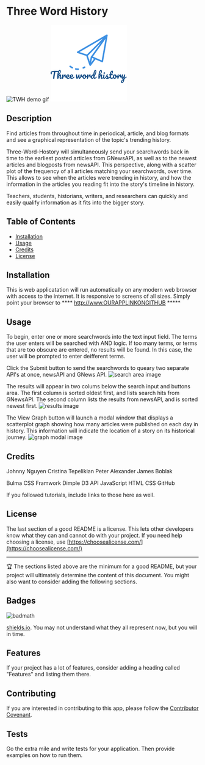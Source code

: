 # Three Word History
![TWH demo gif](https://bulma.io/images/placeholders/1280x960.png)
![graph modal image](./assets/TWHlogo.png)

## Description

Find articles from throughout time in periodical, article, and blog formats and see a graphical representation of the topic's trending history.

Three-Word-Hostory will simultaneously send your searchwords back in time to the earliest posted articles from GNewsAPI, as well as to the newest articles and blogposts from newsAPI.  This perspective, along with a scatter plot of the frequency of all articles matching your searchwords, over time.  This allows to see when the articles were trending in history, and how the information in the articles you reading fit into the story's timeline in history.

Teachers, students, historians, writers, and researchers can quickly and easily qualify information as it fits into the bigger story.  


## Table of Contents

* [Installation](#installation)
* [Usage](#usage)
* [Credits](#credits)
* [License](#license)


## Installation

This is web applicatation will run automatically on any modern web browser with access to the internet.  It is responsive to screens of all sizes.  Simply point your browser to **** http://www.OURAPPLINKONGITHUB *****


## Usage 

To begin, enter one or more searchwords into the text input field.  The terms the user enters will be searched with AND logic.  If too many terms, or terms that are too obscure are entered, no results will be found.  In this case, the user will be prompted to enter deifferent terms.

Click the Submit button to send the searchwords to queary two separate API's at once, newsAPI and GNews API.
![search area image](https://bulma.io/images/placeholders/1280x960.png)

The results will appear in two colums below the search input and buttons area.  The first column is sorted oldest first, and lists search hits from GNewsAPI.  The second column lists the results from newsAPI, and is sorted newest first.
![results image](https://bulma.io/images/placeholders/1280x960.png)

The View Graph button will launch a modal window that displays a scatterplot graph showing how many articles were published on each day in history.  This information will indicate the location of a story on its historical journey.
![graph modal image](https://bulma.io/images/placeholders/1280x960.png)



## Credits

Johnny Nguyen
Cristina Tepelikian
Peter Alexander
James Boblak

Bulma CSS Framwork
Dimple D3 API
JavaScript
HTML
CSS
GitHub

If you followed tutorials, include links to those here as well.


## License

The last section of a good README is a license. This lets other developers know what they can and cannot do with your project. If you need help choosing a license, use [https://choosealicense.com/](https://choosealicense.com/)


---

🏆 The sections listed above are the minimum for a good README, but your project will ultimately determine the content of this document. You might also want to consider adding the following sections.

## Badges

![badmath](https://img.shields.io/github/languages/top/nielsenjared/badmath)

[shields.io](https://shields.io/). You may not understand what they all represent now, but you will in time.

## Features
If your project has a lot of features, consider adding a heading called "Features" and listing them there.

## Contributing
If you are interested in contributing to this app, please follow the [Contributor Covenant](https://www.contributor-covenant.org/).

## Tests
Go the extra mile and write tests for your application. Then provide examples on how to run them.